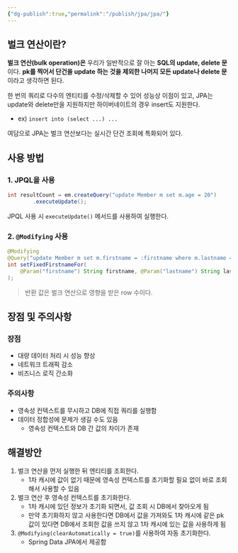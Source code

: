 ```yaml
---
{"dg-publish":true,"permalink":"/publish/jpa/jpa/"}
---
```


## 벌크 연산이란?

**벌크 연산(bulk operation)은** 우리가 일반적으로 잘 아는 **SQL의 update, delete 문**이다. **pk를 찍어서 단건을 update 하는 것을 제외한 나머지 모든 update나 delete 문**이라고 생각하면 된다.

한 번의 쿼리로 다수의 엔티티를 수정/삭제할 수 있어 성능상 이점이 있고, JPA는 update와 delete만을 지원하지만 하이버네이트의 경우 insert도 지원한다.
- ex) `insert into (select ...) ...`

여담으로 JPA는 벌크 연산보다는 실시간 단건 조회에 특화되어 있다.


## 사용 방법

### 1. JPQL을 사용

```java
int resultCount = em.createQuery("update Member m set m.age = 20")
		.executeUpdate();
```

JPQL 사용 시 `executeUpdate()` 메서드를 사용하여 실행한다. 

### 2. `@Modifying` 사용

```java
@Modifying
@Query("update Member m set m.firstname = :firstname where m.lastname = :lastname")
int setFixedFirstnameFor(
	@Param("firstname") String firstname, @Param("lastname") String lastname
);
```

> 반환 값은 벌크 연산으로 영향을 받은 row 수이다.


## 장점 및 주의사항

### 장점

- 대량 데이터 처리 시 성능 향상
- 네트워크 트래픽 감소
- 비즈니스 로직 간소화

### 주의사항

- 영속성 컨텍스트를 무시하고 DB에 직접 쿼리를 실행함
- 데이터 정합성에 문제가 생길 수도 있음
	- 영속성 컨텍스트와 DB 간 값의 차이가 존재


## 해결방안

1. 벌크 연산을 먼저 실행한 뒤 엔티티를 조회한다.
	- 1차 캐시에 값이 없기 때문에 영속성 컨텍스트를 초기화할 필요 없이 바로 조회해서 사용할 수 있음
2. 벌크 연산 후 영속성 컨텍스트를 초기화한다.
	- 1차 캐시에 있던 정보가 초기화 되면서, 값 조회 시 DB에서 찾아오게 됨
	- 만약 초기화하지 않고 사용한다면 DB에서 값을 가져와도 1차 캐시에 같은 pk 값이 있다면 DB에서 조회한 값을 쓰지 않고 1차 캐시에 있는 값을 사용하게 됨
3. `@Modifying(clearAutomatically = true)`를 사용하여 자동 초기화한다.
	- Spring Data JPA에서 제공함